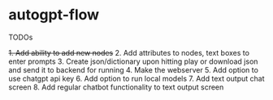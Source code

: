 # autogpt-flow

TODOs

~~1. Add ability to add new nodes~~
2. Add attributes to nodes, text boxes to enter prompts
3. Create json/dictionary upon hitting play or download json and send it to backend for running
4. Make the webserver
5. Add option to use chatgpt api key
6. Add option to run local models
7. Add text output chat screen
8. Add regular chatbot functionality to text output screen



